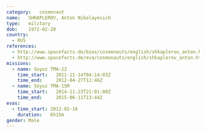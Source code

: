 ```yaml
---
category:	cosmonaut
name:	SHKAPLEROV, Anton Nikolayevich
type:	military
dob:	1972-02-20
country:
  - RUS
references:
  - http://www.spacefacts.de/bios/cosmonauts/english/shkaplerov_anton.htm
  - http://www.spacefacts.de/eva/cosmonauts/english/shkaplerov_anton.htm
missions:
  - name: Soyuz TMA-22
    time_start:   2011-11-14T04:14:03Z
    time_end:     2012-04-27T11:46Z
  - name: Soyuz TMA-15M
    time_start:   2014-11-23T21:01:00Z
    time_end:     2015-06-11T13:44Z
evas:
  - time_start: 2012-02-16
    duration:   6h15m
gender:	Male
---
```

